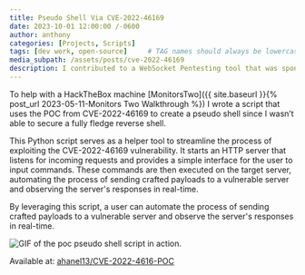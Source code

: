 ```yaml
---
title: Pseudo Shell Via CVE-2022-46169
date: 2023-10-01 12:00:00 /-0600
author: anthony  
categories: [Projects, Scripts]
tags: [dev work, open-source]     # TAG names should always be lowercase
media_subpath: /assets/posts/cve-2022-46169
description: I contributed to a WebSocket Pentesting tool that was sponsored by Doyensec on GitHub.
---
```


To help with a HackTheBox machine [MonitorsTwo]({{ site.baseurl }}{% post_url 2023-05-11-Monitors Two Walkthrough %}) I wrote a script that uses the POC from CVE-2022-46169 to create a pseudo shell since I wasn’t able to secure a fully fledge reverse shell. 

This Python script serves as a helper tool to streamline the process of exploiting the CVE-2022-46169 vulnerability. It starts an HTTP server that listens for incoming requests and provides a simple interface for the user to input commands. These commands are then executed on the target server, automating the process of sending crafted payloads to a vulnerable server and observing the server's responses in real-time.

By leveraging this script, a user can automate the process of sending crafted payloads to a vulnerable server and observe the server's responses in real-time.

![GIF of the poc pseudo shell script in action.](POC+Image.gif)

Available at: [ahanel13/CVE-2022-4616-POC](https://github.com/ahanel13/CVE-2022-4616-POC)
